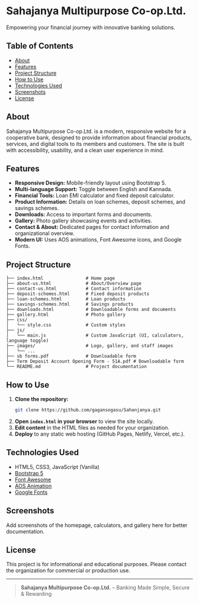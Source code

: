 # Sahajanya Multipurpose Co-op.Ltd.

Empowering your financial journey with innovative banking solutions.

## Table of Contents
- [About](#about)
- [Features](#features)
- [Project Structure](#project-structure)
- [How to Use](#how-to-use)
- [Technologies Used](#technologies-used)
- [Screenshots](#screenshots)
- [License](#license)

## About
Sahajanya Multipurpose Co-op.Ltd. is a modern, responsive website for a cooperative bank, designed to provide information about financial products, services, and digital tools to its members and customers. The site is built with accessibility, usability, and a clean user experience in mind.

## Features
- **Responsive Design:** Mobile-friendly layout using Bootstrap 5.
- **Multi-language Support:** Toggle between English and Kannada.
- **Financial Tools:** Loan EMI calculator and fixed deposit calculator.
- **Product Information:** Details on loan schemes, deposit schemes, and savings schemes.
- **Downloads:** Access to important forms and documents.
- **Gallery:** Photo gallery showcasing events and activities.
- **Contact & About:** Dedicated pages for contact information and organizational overview.
- **Modern UI:** Uses AOS animations, Font Awesome icons, and Google Fonts.

## Project Structure
```
├── index.html                # Home page
├── about-us.html             # About/Overview page
├── contact-us.html           # Contact information
├── deposit-schemes.html      # Fixed deposit products
├── loan-schemes.html         # Loan products
├── savings-schemes.html      # Savings products
├── downloads.html            # Downloadable forms and documents
├── gallery.html              # Photo gallery
├── css/
│   └── style.css             # Custom styles
├── js/
│   └── main.js               # Custom JavaScript (UI, calculators, language toggle)
├── images/                   # Logo, gallery, and staff images
│   └── ...
├── sb forms.pdf              # Downloadable form
├── Term Deposit Account Opening Form - 51A.pdf # Downloadable form
└── README.md                 # Project documentation
```

## How to Use
1. **Clone the repository:**
   ```sh
   git clone https://github.com/gagansogasu/Sahanjanya.git
   ```
2. **Open `index.html` in your browser** to view the site locally.
3. **Edit content** in the HTML files as needed for your organization.
4. **Deploy** to any static web hosting (GitHub Pages, Netlify, Vercel, etc.).

## Technologies Used
- HTML5, CSS3, JavaScript (Vanilla)
- [Bootstrap 5](https://getbootstrap.com/)
- [Font Awesome](https://fontawesome.com/)
- [AOS Animation](https://michalsnik.github.io/aos/)
- [Google Fonts](https://fonts.google.com/)

## Screenshots
Add screenshots of the homepage, calculators, and gallery here for better documentation.

## License
This project is for informational and educational purposes. Please contact the organization for commercial or production use.

---

> **Sahajanya Multipurpose Co-op.Ltd.** – Banking Made Simple, Secure & Rewarding 